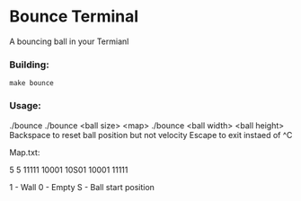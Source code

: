 # Bounce Terminal

A bouncing ball in your Termianl

### Building:
`make bounce`

### Usage:
./bounce <map>
./bounce \<ball size> \<map>
./bounce \<ball width> \<ball height> <map>
Backspace to reset ball position but not velocity
Escape to exit instaed of ^C

Map.txt:

5 5
11111
10001
10S01
10001
11111

1 - Wall
0 - Empty
S - Ball start position
